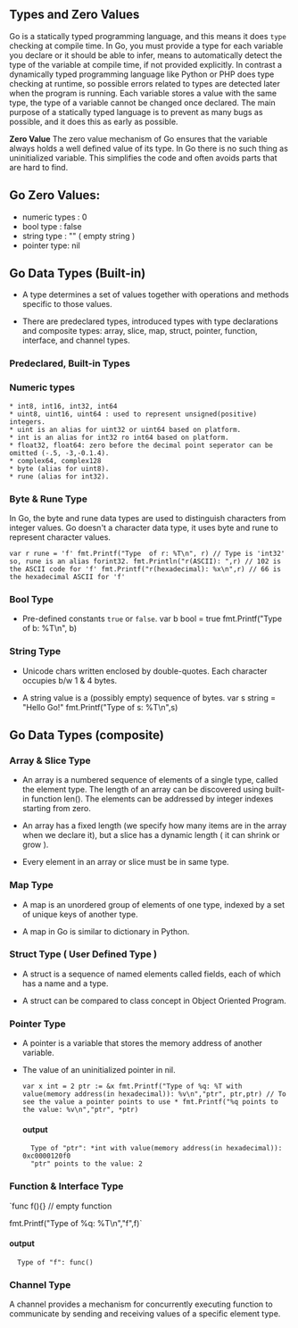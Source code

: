 Types and Zero Values
----------------------
Go is a statically typed programming language, and this means it does `type` checking at compile time. In Go, you must provide a type for each variable you declare or it should be able to infer, means to automatically detect the type of the variable at compile time, if not provided explicitly. In contrast a dynamically typed programming language like Python or PHP does type checking at runtime, so possible errors related to types are detected later when the program is running.
    Each variable stores a value with the same type, the type of a variable cannot be changed once declared. The main purpose of a statically typed language is to prevent as many bugs as possible, and it does this as early as possible.

**Zero Value**
  The zero value mechanism of Go ensures that the variable always holds a well defined value of its type. In Go there is no such thing as uninitialized variable. This simplifies the code and often avoids parts that are hard to find.

Go Zero Values:
--------------
* numeric types : 0
* bool type : false
* string type : "" ( empty string )
* pointer type: nil


## Go Data Types (Built-in)

* A type determines a set of values together with operations and methods specific to those values.

* There are predeclared types, introduced types with type declarations and composite types: array, slice, map, struct, pointer, function, interface, and channel types.

### Predeclared, Built-in Types

### Numeric types
    * int8, int16, int32, int64
    * uint8, uint16, uint64 : used to represent unsigned(positive) integers.
    * uint is an alias for uint32 or uint64 based on platform.
    * int is an alias for int32 ro int64 based on platform.
    * float32, float64: zero before the decimal point seperator can be omitted (-.5, -3,-0.1.4).
    * complex64, complex128
    * byte (alias for uint8).
    * rune (alias for int32).

### Byte & Rune Type

  In Go, the byte and rune data types are used to distinguish characters from integer values. Go doesn't a character data type, it uses byte and rune to represent character values.

  `var r rune = 'f'
    fmt.Printf("Type  of r: %T\n", r) // Type is 'int32' so, rune is an alias forint32.
    fmt.Println("r(ASCII): ",r) // 102 is the ASCII code for 'f'
    fmt.Printf("r(hexadecimal): %x\n",r) // 66 is the hexadecimal ASCII for 'f'`

### Bool Type

* Pre-defined constants `true` or `false`.
    var b bool = true
      fmt.Printf("Type  of b: %T\n", b)

### String Type
* Unicode chars written enclosed by double-quotes. Each character occupies b/w 1 & 4 bytes.

* A string value is a (possibly empty) sequence of bytes.
    var s string = "Hello Go!"
        fmt.Printf("Type of s: %T\n",s)


## Go Data Types (composite)

### Array & Slice Type

  * An array is a numbered sequence of elements of a single type, called the element type. The length of an array can be discovered using built-in function len(). The elements can be addressed by integer indexes starting from zero.

  * An array has a fixed length (we specify how many items are in the array when we declare it), but a slice has a dynamic length ( it can shrink or grow ).

  * Every element in an array or slice must be in same type.

### Map Type

  * A map is an unordered group of elements of one type, indexed by a set of unique keys of another type.

  * A map in Go is similar to dictionary in Python.

### Struct Type ( User Defined Type )

  * A struct is a sequence of named elements called fields, each of which has a name and a type.

  * A struct can be compared to class concept in Object Oriented Program.

### Pointer Type

  * A pointer is a variable that stores the memory address of another variable.

  * The value of an uninitialized pointer in nil.

      `var x int = 2
          ptr := &x
          fmt.Printf("Type of %q: %T with value(memory address(in hexadecimal)): %v\n","ptr", ptr,ptr)
          // To see the value a pointer points to use *
          fmt.Printf("%q points to the value: %v\n","ptr", *ptr)`
    #### output
          Type of "ptr": *int with value(memory address(in hexadecimal)): 0xc0000120f0
          "ptr" points to the value: 2

### Function & Interface Type

`func f(){} // empty function

fmt.Printf("Type of %q: %T\n","f",f)`
#### output
      Type of "f": func()

### Channel Type
  A channel provides a mechanism for concurrently executing function to communicate by sending and receiving values of a specific element type.
